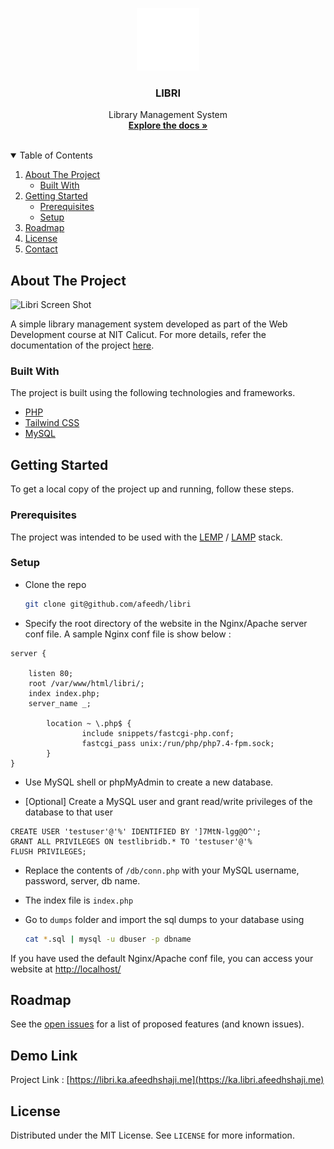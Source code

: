 
<p align="center">
  <a href="https://github.com/othneildrew/Best-README-Template">
    <img src="./static/svg/libri_outline_animated.svg" alt="Logo" width="100" height="100">
  </a>

  <h3 align="center">LIBRI</h3>

  <p align="center">
    Library Management System
    <br />
    <a href="https://github.com/afeedh/libri/docs"><strong>Explore the docs »</strong></a>
    <br />
    <br />
  </p>
</p>



<!-- TABLE OF CONTENTS -->
<details open="open">
  <summary>Table of Contents</summary>
  <ol>
    <li>
      <a href="#about-the-project">About The Project</a>
      <ul>
        <li><a href="#built-with">Built With</a></li>
      </ul>
    </li>
    <li>
      <a href="#getting-started">Getting Started</a>
      <ul>
        <li><a href="#prerequisites">Prerequisites</a></li>
        <li><a href="#setup">Setup</a></li>
      </ul>
    </li>
    <li><a href="#roadmap">Roadmap</a></li>
    <li><a href="#license">License</a></li>
    <li><a href="#contact">Contact</a></li>
  </ol>
</details>



<!-- ABOUT THE PROJECT -->
## About The Project

![Libri Screen Shot][product-screenshot]

A simple library management system developed as part of the Web Development course at NIT Calicut. For more details, refer the documentation of the project [here](https://github.com/afeedh/libri/doc/).

### Built With

The project is built using the following technologies and frameworks.

* [PHP](https://www.php.net/manual/en/)
* [Tailwind CSS](https://tailwindcss.com/docs)
* [MySQL](https://dev.mysql.com/doc/)


<!-- GETTING STARTED -->
## Getting Started

To get a local copy of the project up and running, follow these steps.

### Prerequisites

The project was intended to be used with the [LEMP](https://www.digitalocean.com/community/tutorials/how-to-install-linux-nginx-mysql-php-lemp-stack-in-ubuntu-16-04) 
/ [LAMP](https://www.digitalocean.com/community/tutorials/how-to-install-linux-apache-mysql-php-lamp-stack-ubuntu-18-04) stack.

### Setup

* Clone the repo
   ```sh
   git clone git@github.com/afeedh/libri
   ``` 


* Specify the root directory of the website in the Nginx/Apache server conf file. A sample Nginx conf file is show below : 

```
server {
  
    listen 80;
    root /var/www/html/libri/;
    index index.php;
    server_name _;

        location ~ \.php$ {
                include snippets/fastcgi-php.conf;
                fastcgi_pass unix:/run/php/php7.4-fpm.sock;
        }
}
```

* Use MySQL shell or phpMyAdmin to create a new database. 

* [Optional] Create a MySQL user and grant read/write privileges of the database to that user
```
CREATE USER 'testuser'@'%' IDENTIFIED BY ']7MtN-lgg@O^';
GRANT ALL PRIVILEGES ON testlibridb.* TO 'testuser'@'%
FLUSH PRIVILEGES;
```

* Replace the contents of `/db/conn.php` with your MySQL username, password, server, db name.

* The index file is `index.php`

* Go to `dumps` folder and import the sql dumps to your database using 
  ```sh
  cat *.sql | mysql -u dbuser -p dbname
  ```

If you have used the default Nginx/Apache conf file, you can access your website at [http://localhost/](http://localhost/)


<!-- ROADMAP -->
## Roadmap

See the [open issues](https://github.com/afeedh/libri/issues) for a list of proposed features (and known issues).

## Demo Link

Project Link : [https://libri.ka.afeedhshaji.me](https://ka.libri.afeedhshaji.me)


<!-- LICENSE -->
## License

Distributed under the MIT License. See `LICENSE` for more information.



[product-screenshot]:https://cdn.glitch.com/36e1bf5d-46aa-4bf1-ac11-131e5426a4d5%2Flogin_libri.png?v=1606148990897
